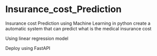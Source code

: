 # Insurance_cost_Prediction
Insurance cost Prediction using Machine Learning in python
create a automatic system that can predict what is the medical insurance cost

Using linear regression model 

Deploy using FastAPI
